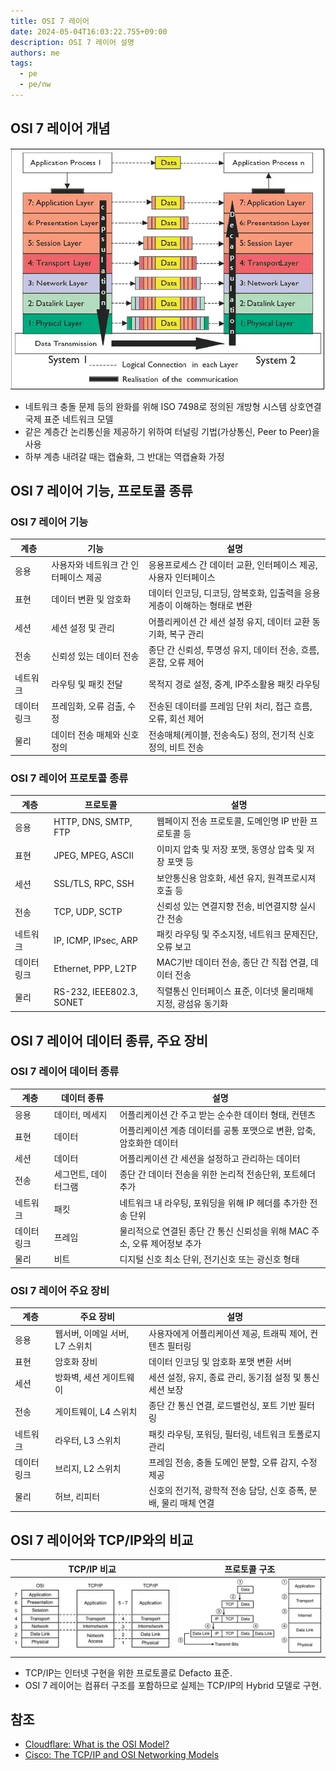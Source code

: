 ```yaml
---
title: OSI 7 레이어
date: 2024-05-04T16:03:22.755+09:00
description: OSI 7 레이어 설명
authors: me
tags:
  - pe
  - pe/nw
---
```


## OSI 7 레이어 개념

![OSI 7 레이어](/img/pe/osi-7.webp)

- 네트워크 충돌 문제 등의 완화를 위해 ISO 7498로 정의된 개방형 시스템 상호연결 국제 표준 네트워크 모델
- 같은 계층간 논리통신을 제공하기 위하여 터널링 기법(가상통신, Peer to Peer)을 사용
- 하부 계층 내려갈 때는 캡슐화, 그 반대는 역캡슐화 가정

## OSI 7 레이어 기능, 프로토콜 종류

### OSI 7 레이어 기능

| 계층 | 기능 | 설명 |
| --- | --- | --- |
| 응용 | 사용자와 네트워크 간 인터페이스 제공 | 응용프로세스 간 데이터 교환, 인터페이스 제공, 사용자 인터페이스 |
| 표현 | 데이터 변환 및 암호화 | 데이터 인코딩, 디코딩, 암복호화, 입출력을 응용게층이 이해하는 형태로 변환 |
| 세션 | 세션 설정 및 관리 | 어플리케이션 간 세션 설정 유지, 데이터 교환 동기화, 복구 관리 |
| 전송 | 신뢰성 있는 데이터 전송 | 종단 간 신뢰성, 투명성 유지, 데이터 전송, 흐름, 혼잡, 오류 제어 |
| 네트워크 | 라우팅 및 패킷 전달 | 목적지 경로 설정, 중계, IP주소활용 패킷 라우팅 |
| 데이터링크 | 프레임화, 오류 검출, 수정 | 전송된 데이터를 프레임 단위 처리, 접근 흐름, 오류, 회선 제어 |
| 물리 | 데이터 전송 매체와 신호 정의 | 전송매체(케이블, 전송속도) 정의, 전기적 신호 정의, 비트 전송 |

### OSI 7 레이어 프로토콜 종류

| 계층 | 프로토콜 | 설명 |
| --- | --- | --- |
| 응용 | HTTP, DNS, SMTP, FTP | 웹페이지 전송 프로토콜, 도메인명 IP 반환 프로토콜 등 |
| 표현 | JPEG, MPEG, ASCII | 이미지 압축 및 저장 포맷, 동영상 압축 및 저장 포맷 등 |
| 세션 | SSL/TLS, RPC, SSH | 보안통신용 암호화, 세션 유지, 원격프로시져 호출 등 |
| 전송 | TCP, UDP, SCTP | 신뢰성 있는 연결지향 전송, 비연결지향 실시간 전송 |
| 네트워크 | IP, ICMP, IPsec, ARP | 패킷 라우팅 및 주소지정, 네트워크 문제진단, 오류 보고 |
| 데이터링크 | Ethernet, PPP, L2TP | MAC기반 데이터 전송, 종단 간 직접 연결, 데이터 전송 |
| 물리 | RS-232, IEEE802.3, SONET | 직렬통신 인터페이스 표준, 이더넷 물리매체 지정, 광섬유 동기화  |

## OSI 7 레이어 데이터 종류, 주요 장비

### OSI 7 레이어 데이터 종류

| 계층 | 데이터 종류 | 설명 |
| --- | --- | --- |
| 응용 | 데이터, 메세지 | 어플리케이션 간 주고 받는 순수한 데이터 형태, 컨텐츠 |
| 표현 | 데이터 | 어플리케이션 계층 데이터를 공통 포맷으로 변환, 압축, 암호화한 데이터 |
| 세션 | 데이터 | 어플리케이션 간 세션을 설정하고 관리하는 데이터 |
| 전송 | 세그먼트, 데이터그램 | 종단 간 데이터 전송을 위한 논리적 전송단위, 포트헤더 추가 |
| 네트워크 | 패킷 | 네트워크 내 라우팅, 포워딩을 위해 IP 헤더를 추가한 전송 단위 |
| 데이터링크 | 프레임 | 물리적으로 연결된 종단 간 통신 신뢰성을 위해 MAC 주소, 오류 제어정보 추가 |
| 물리 | 비트 | 디지털 신호 최소 단위, 전기신호 또는 광신호 형태 |

### OSI 7 레이어 주요 장비

| 계층 | 주요 장비 | 설명 |
| --- | --- | --- |
| 응용 | 웹서버, 이메일 서버, L7 스위치 | 사용자에게 어플리케이션 제공, 트래픽 제어, 컨텐츠 필터링 |
| 표현 | 암호화 장비 | 데이터 인코딩 및 암호화 포맷 변환 서버 |
| 세션 | 방화벽, 세션 게이트웨이 | 세션 설정, 유지, 종료 관리, 동기점 설정 및 통신세션 보장 |
| 전송 | 게이트웨이, L4 스위치 | 종단 간 통신 연결, 로드밸런싱, 포트 기반 필터링 |
| 네트워크 | 라우터, L3 스위치 | 패킷 라우팅, 포워딩, 필터링, 네트워크 토폴로지 관리 |
| 데이터링크 | 브리지, L2 스위치 | 프레임 전송, 충돌 도메인 분할, 오류 감지, 수정 제공 |
| 물리 | 허브, 리피터 | 신호의 전기적, 광학적 전송 담당, 신호 증폭, 분배, 물리 매체 연결 |

## OSI 7 레이어와 TCP/IP와의 비교

| TCP/IP 비교                            | 프로토콜 구조                                     |
| -------------------------------------- | ------------------------------------------------- |
| ![tcp/ip](/img/pe/osi-tcp-hybrid.webp) | ![tcp/ip protocol](/img/pe/osi-tcp-protocol.webp) |

- TCP/IP는 인터넷 구현을 위한 프로토콜로 Defacto 표준.
- OSI 7 레이어는 컴퓨터 구조를 포함하므로 실제는 TCP/IP의 Hybrid 모델로 구현.

## 참조

- [Cloudflare: What is the OSI Model?](https://www.cloudflare.com/learning/ddos/glossary/open-systems-interconnection-model-osi/)
- [Cisco: The TCP/IP and OSI Networking Models](https://www.ciscopress.com/articles/article.asp?p=1757634&seqNum=2)
